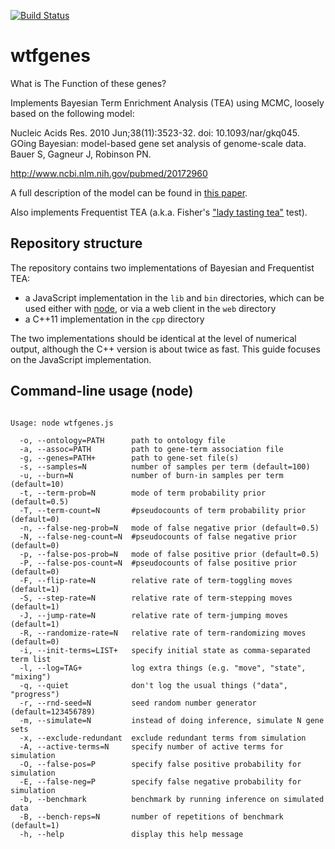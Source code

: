 [![Build Status](https://travis-ci.org/evoldoers/wtfgenes.svg?branch=master)](https://travis-ci.org/evoldoers/wtfgenes)

# wtfgenes

What is The Function of these genes?

Implements Bayesian Term Enrichment Analysis (TEA) using MCMC, loosely based on the following model:

Nucleic Acids Res. 2010 Jun;38(11):3523-32. doi: 10.1093/nar/gkq045.
GOing Bayesian: model-based gene set analysis of genome-scale data.
Bauer S, Gagneur J, Robinson PN.

http://www.ncbi.nlm.nih.gov/pubmed/20172960

A full description of the model can be found in [this paper](https://github.com/ihh/wtfgenes-appnote).

Also implements Frequentist TEA (a.k.a. Fisher's ["lady tasting tea"](https://en.wikipedia.org/wiki/Lady_tasting_tea) test).

## Repository structure

The repository contains two implementations of Bayesian and Frequentist TEA:
- a JavaScript implementation in the `lib` and `bin` directories, which can be used either with [node](https://nodejs.org/), or via a web client in the `web` directory
- a C++11 implementation in the `cpp` directory

The two implementations should be identical at the level of numerical output,
although the C++ version is about twice as fast.
This guide focuses on the JavaScript implementation.

## Command-line usage (node)

<pre><code>
Usage: node wtfgenes.js

  -o, --ontology=PATH      path to ontology file
  -a, --assoc=PATH         path to gene-term association file
  -g, --genes=PATH+        path to gene-set file(s)
  -s, --samples=N          number of samples per term (default=100)
  -u, --burn=N             number of burn-in samples per term (default=10)
  -t, --term-prob=N        mode of term probability prior (default=0.5)
  -T, --term-count=N       #pseudocounts of term probability prior (default=0)
  -n, --false-neg-prob=N   mode of false negative prior (default=0.5)
  -N, --false-neg-count=N  #pseudocounts of false negative prior (default=0)
  -p, --false-pos-prob=N   mode of false positive prior (default=0.5)
  -P, --false-pos-count=N  #pseudocounts of false positive prior (default=0)
  -F, --flip-rate=N        relative rate of term-toggling moves (default=1)
  -S, --step-rate=N        relative rate of term-stepping moves (default=1)
  -J, --jump-rate=N        relative rate of term-jumping moves (default=1)
  -R, --randomize-rate=N   relative rate of term-randomizing moves (default=0)
  -i, --init-terms=LIST+   specify initial state as comma-separated term list
  -l, --log=TAG+           log extra things (e.g. "move", "state", "mixing")
  -q, --quiet              don't log the usual things ("data", "progress")
  -r, --rnd-seed=N         seed random number generator (default=123456789)
  -m, --simulate=N         instead of doing inference, simulate N gene sets
  -x, --exclude-redundant  exclude redundant terms from simulation
  -A, --active-terms=N     specify number of active terms for simulation
  -O, --false-pos=P        specify false positive probability for simulation
  -E, --false-neg=P        specify false negative probability for simulation
  -b, --benchmark          benchmark by running inference on simulated data
  -B, --bench-reps=N       number of repetitions of benchmark (default=1)
  -h, --help               display this help message

</code></pre>
